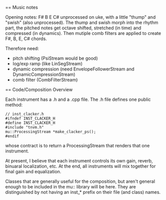 == Music notes

Opening notes: F# B E C# unprocessed on uke, with a little "thump" and "swish"
(also unprocessed). The thump and swish morph into the rhythm part, the pitched
notes get octave shifted, stretched (in time) and compressed (in dynamics).
Then mutiple comb filters are applied to create F#, B, E, C# chords.

Therefore need:
* pitch shifting (PsiStream would be good)
* log/exp ramp (like LinSegStream)
* dynamic compression (need EnvelopeFollowerStream and DynamicCompressionStream)
* comb filter (CombFilterStream)

== Code/Composition Overview

Each instrument has a .h and a .cpp file.  The .h file defines one
public method:

    // inst_clacker.h
    #ifndef INST_CLACKER_H
    #define INST_CLACKER_H
    #include "tnvm.h"
    mu::ProcessingStream *make_clacker_ps();
    #endif

whose contract is to return a ProcessingStream that renders that one
instrument.

At present, I believe that each instrument controls its own gain,
reverb, binuaral localization, etc.  At the end, all instruments 
will mix together for final gain and equalization.

Classes that are generally useful for the composition, but aren't
general enough to be included in the mu:: library will be here.
They are distinguished by not having an inst_* prefix on their
file (and class) names.